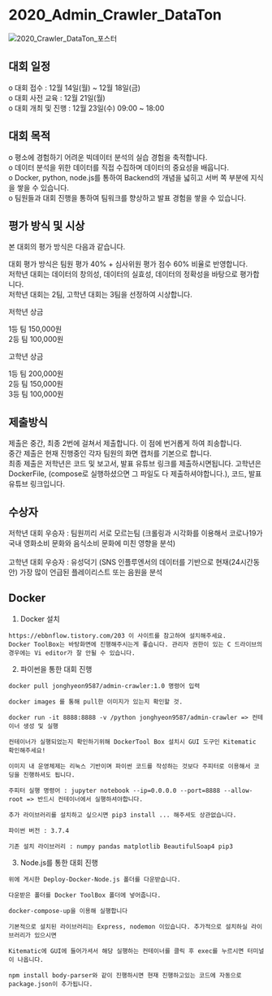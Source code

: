 # 2020_Admin_Crawler_DataTon
![2020_Crawler_DataTon_포스터](https://user-images.githubusercontent.com/52066712/101982317-64ee8600-3cb6-11eb-88ad-e2e8cdf96bc3.png)

## 대회 일정

o 대회 접수 : 12월 14일(월) ~ 12월 18일(금) <br />
o 대회 사전 교육 : 12월 21일(월) <br />
o 대회 개최 및 진행 : 12월 23일(수) 09:00 ~ 18:00 <br />

## 대회 목적

o 평소에 경험하기 어려운 빅데이터 분석의 실습 경험을 축적합니다. <br />
o 데이터 분석을 위한 데이터를 직접 수집하며 데이터의 중요성을 배웁니다. <br />
o Docker, python, node.js를 통하여 Backend의 개념을 넓히고 서버 쪽 부분에 지식을 쌓을 수 있습니다. <br />
o 팀원들과 대회 진행을 통하여 팀워크를 향상하고 발표 경험을 쌓을 수 있습니다. <br />

## 평가 방식 및 시상

본 대회의 평가 방식은 다음과 같습니다. <br />

대회 평가 방식은 팀원 평가 40% + 심사위원 평가 점수 60% 비율로 반영합니다.<br />
저학년 대회는 데이터의 창의성, 데이터의 실효성, 데이터의 정확성을 바탕으로 평가합니다.<br />
저학년 대회는 2팀, 고학년 대회는 3팀을 선정하여 시상합니다.
<p>
  <p>
    저학년 상금
  </p  
  <span style={color : blue}> 1등 팀 150,000원</span><br /> 
  <span style={color : blue}> 2등 팀 100,000원</span><br />
</p>

<p>
   <p>
    고학년 상금
   </p>  
   1등 팀 200,000원 <br /> 2등 팀 150,000원 <br /> 3등 팀 100,000원
</p>

## 제출방식
제출은 중간, 최종 2번에 걸쳐서 제출합니다. 이 점에 번거롭게 하여 죄송합니다. <br />
중간 제출은 현재 진행중인 각자 팀원의 화면 캡처를 기본으로 합니다.<br />
최종 제출은 저학년은 코드 및 보고서, 발표 유튜브 링크를 제출하시면됩니다. 고학년은 DockerFile, (compose로 실행하셨으면 그 파일도 다 제출하셔야합니다.), 코드, 발표 유튜브 링크입니다. 

## 수상자

저학년 대회 우승자 : 팀원끼리 서로 모르는팀 (크롤링과 시각화를 이용해서 코로나19가 국내 영화소비 문화와 음식소비 문화에 미친 영향을 분석) <br />
<br />
고학년 대회 우승자 : 유성덕기 (SNS 인플루엔서의 데이터를 기반으로 현재(24시간동안) 가장 많이 언급된 플레이리스트 또는 음원을 분석

## Docker

1. Docker 설치
```
https://ebbnflow.tistory.com/203 이 사이트를 참고하여 설치해주세요.
Docker ToolBox는 바탕화면에 진행해주시는게 좋습니다. 관리자 권한이 있는 C 드라이브의 경우에는 Vi editor가 잘 안될 수 있습니다.
```
2. 파이썬을 통한 대회 진행

```
docker pull jonghyeon9587/admin-crawler:1.0 명령어 입력

docker images 를 통해 pull한 이미지가 있는지 확인할 것.

docker run -it 8888:8888 -v /python jonghyeon9587/admin-crawler => 컨테이너 생성 및 실행 

컨테이너가 실행되었는지 확인하기위해 DockerTool Box 설치시 GUI 도구인 Kitematic 확인해주세요!

이미지 내 운영체제는 리눅스 기반이며 파이썬 코드를 작성하는 것보다 주피터로 이용해서 코딩을 진행하셔도 됩니다.

주피터 실행 명령어 : jupyter notebook --ip=0.0.0.0 --port=8888 --allow-root => 반드시 컨테이너에서 실행하셔야합니다.

추가 라이브러리를 설치하고 싶으시면 pip3 install ... 해주셔도 상관없습니다.

파이썬 버전 : 3.7.4

기존 설치 라이브러리 : numpy pandas matplotlib BeautifulSoap4 pip3

```
3. Node.js를 통한 대회 진행
```
위에 게시한 Deploy-Docker-Node.js 폴더를 다운받습니다.

다운받은 폴더를 Docker ToolBox 폴더에 넣어줍니다. 

docker-compose-up을 이용해 실행합니다

기본적으로 설치된 라이브러리는 Express, nodemon 이있습니다. 추가적으로 설치하실 라이브러리가 있으시면

Kitematic에 GUI에 들어가셔서 해당 실행하는 컨테이너를 클릭 후 exec를 누르시면 터미널이 나옵니다.

npm install body-parser와 같이 진행하시면 현재 진행하고있는 코드에 자동으로 package.json이 추가됩니다.
```
